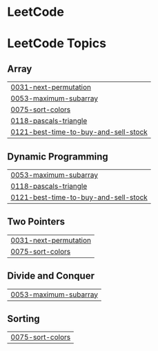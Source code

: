 # LeetCode
<!---LeetCode Topics Start-->
# LeetCode Topics
## Array
|  |
| ------- |
| [0031-next-permutation](https://github.com/DebangshiKundu/LeetCode/tree/master/0031-next-permutation) |
| [0053-maximum-subarray](https://github.com/DebangshiKundu/LeetCode/tree/master/0053-maximum-subarray) |
| [0075-sort-colors](https://github.com/DebangshiKundu/LeetCode/tree/master/0075-sort-colors) |
| [0118-pascals-triangle](https://github.com/DebangshiKundu/LeetCode/tree/master/0118-pascals-triangle) |
| [0121-best-time-to-buy-and-sell-stock](https://github.com/DebangshiKundu/LeetCode/tree/master/0121-best-time-to-buy-and-sell-stock) |
## Dynamic Programming
|  |
| ------- |
| [0053-maximum-subarray](https://github.com/DebangshiKundu/LeetCode/tree/master/0053-maximum-subarray) |
| [0118-pascals-triangle](https://github.com/DebangshiKundu/LeetCode/tree/master/0118-pascals-triangle) |
| [0121-best-time-to-buy-and-sell-stock](https://github.com/DebangshiKundu/LeetCode/tree/master/0121-best-time-to-buy-and-sell-stock) |
## Two Pointers
|  |
| ------- |
| [0031-next-permutation](https://github.com/DebangshiKundu/LeetCode/tree/master/0031-next-permutation) |
| [0075-sort-colors](https://github.com/DebangshiKundu/LeetCode/tree/master/0075-sort-colors) |
## Divide and Conquer
|  |
| ------- |
| [0053-maximum-subarray](https://github.com/DebangshiKundu/LeetCode/tree/master/0053-maximum-subarray) |
## Sorting
|  |
| ------- |
| [0075-sort-colors](https://github.com/DebangshiKundu/LeetCode/tree/master/0075-sort-colors) |
<!---LeetCode Topics End-->